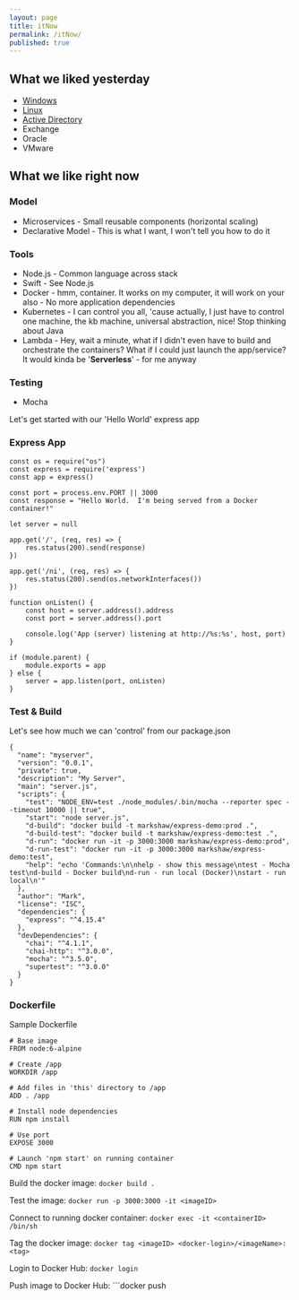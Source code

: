```yaml
---
layout: page
title: itNow
permalink: /itNow/
published: true
---
```


## What we liked yesterday

 - [Windows](/blog/windows)
 - [Linux](/blog/linux)
 - [Active Directory](/blog/activedirectory)
 - Exchange
 - Oracle
 - VMware
 
 
## What we like right now

### Model
 - Microservices - Small reusable components (horizontal scaling)
 - Declarative Model - This is what I want, I won't tell you how to do it
 
### Tools
 - Node.js - Common language across stack
 - Swift - See Node.js
 - Docker - hmm, container.  It works on my computer, it will work on your also - No more application dependencies
 - Kubernetes - I can control you all, 'cause actually, I just have to control one machine, the kb machine, universal abstraction, nice!  Stop thinking about Java
 - Lambda - Hey, wait a minute, what if I didn't even have to build and orchestrate the containers?  What if I could just launch the app/service?  It would kinda be '**Serverless**' - for me anyway
 
### Testing
 - Mocha
 
Let's get started with our 'Hello World' express app
 
### <a name='express'></a>Express App
 
```
const os = require("os")
const express = require('express')
const app = express()

const port = process.env.PORT || 3000
const response = "Hello World.  I'm being served from a Docker container!"

let server = null

app.get('/', (req, res) => {
    res.status(200).send(response)
})

app.get('/ni', (req, res) => {
    res.status(200).send(os.networkInterfaces())
})

function onListen() {
    const host = server.address().address
    const port = server.address().port

    console.log('App (server) listening at http://%s:%s', host, port)
}

if (module.parent) {
    module.exports = app
} else {
    server = app.listen(port, onListen)
}
```

### Test & Build

Let's see how much we can 'control' from our package.json

```
{
  "name": "myserver",
  "version": "0.0.1",
  "private": true,
  "description": "My Server",
  "main": "server.js",
  "scripts": {
    "test": "NODE_ENV=test ./node_modules/.bin/mocha --reporter spec --timeout 10000 || true",
    "start": "node server.js",
    "d-build": "docker build -t markshaw/express-demo:prod .",
    "d-build-test": "docker build -t markshaw/express-demo:test .",
    "d-run": "docker run -it -p 3000:3000 markshaw/express-demo:prod",
    "d-run-test": "docker run -it -p 3000:3000 markshaw/express-demo:test",
    "help": "echo 'Commands:\n\nhelp - show this message\ntest - Mocha test\nd-build - Docker build\nd-run - run local (Docker)\nstart - run local\n'"
  },
  "author": "Mark",
  "license": "ISC",
  "dependencies": {
    "express": "^4.15.4"
  },
  "devDependencies": {
    "chai": "^4.1.1",
    "chai-http": "^3.0.0",
    "mocha": "^3.5.0",
    "supertest": "^3.0.0"
  }
}
```

### Dockerfile

Sample Dockerfile
```
# Base image
FROM node:6-alpine

# Create /app
WORKDIR /app

# Add files in 'this' directory to /app
ADD . /app

# Install node dependencies
RUN npm install

# Use port
EXPOSE 3000

# Launch 'npm start' on running container
CMD npm start
```

Build the docker image: ```docker build .```

Test the image: ```docker run -p 3000:3000 -it <imageID>```

Connect to running docker container: ```docker exec -it <containerID> /bin/sh```

Tag the docker image: ```docker tag <imageID> <docker-login>/<imageName>:<tag>```

Login to Docker Hub: ```docker login```

Push image to Docker Hub: ```docker push




